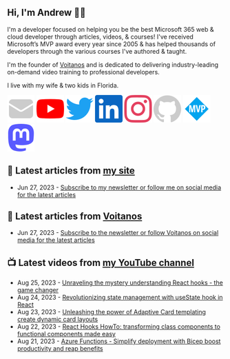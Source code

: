 ## Hi, I'm Andrew 👋🏼

I'm a developer focused on helping you be the best Microsoft 365 web & cloud developer through articles, videos, & courses! I've received Microsoft’s MVP award every year since 2005 & has helped thousands of developers through the various courses I've authored & taught.

I'm the founder of [Voitanos](https://www.voitanos.io) and is dedicated to delivering industry-leading on-demand video training to professional developers.

I live with my wife & two kids in Florida.

[![](./images/mail.svg)](https://www.andrewconnell.com/newsletter) 
[![](./images/youtube.svg)](https://www.youtube.com/@andrew_connell) 
[![](./images/twitter.svg)](https://www.twitter.com/andrewconnell) 
[![](./images/linkedin.svg)](https://www.linkedin.com/in/andrewconnell) 
[![](./images/instagram.svg)](https://www.instagram.com/andrewconnell1) 
[![](./images/github.svg)](https://github.com/andrewconnell) 
[![](./images/mvp.svg)](https://mvp.microsoft.com/en-us/PublicProfile/21083?fullName=Andrew%20Connell) 
<a rel="me" href="https://mastodon.world/@andrewconnell"><img src="./images/mastodon.svg" /></a> 

## 📘 Latest articles from [my site](https://www.andrewconnell.com)
<!-- MYBLOG-POST-LIST:START -->
- Jun 27, 2023 - [Subscribe to my newsletter or follow me on social media for the latest articles](https://www.andrewconnell.com/newsletter)<!-- MYBLOG-POST-LIST:END -->

## 📙 Latest articles from [Voitanos](https://www.voitanos.io/blog)
<!-- VOITANOSBLOG-POST-LIST:START -->
- Jun 27, 2023 - [Subscribe to the newsletter or follow Voitanos on social media for the latest articles](https://www.voitanos.io/newsletter)<!-- VOITANOSBLOG-POST-LIST:END -->

## 📺 Latest videos from [my YouTube channel](https://www.youtube.com/@andrew_connell)
<!-- VOITANOSYOUTUBE-POST-LIST:START -->
- Aug 25, 2023 - [Unraveling the mystery understanding React hooks - the game changer](https://www.youtube.com/watch?v=euMHsmZm8Cw)
- Aug 24, 2023 - [Revolutionizing state management with useState hook in React](https://www.youtube.com/watch?v=D9wbv75BWus)
- Aug 23, 2023 - [Unleashing the power of Adaptive Card templating create dynamic card layouts](https://www.youtube.com/watch?v=A-GFV0dWR6s)
- Aug 22, 2023 - [React Hooks HowTo: transforming class components to functional components made easy](https://www.youtube.com/watch?v=QeuKW5Auqas)
- Aug 21, 2023 - [Azure Functions - Simplify deployment with Bicep boost productivity and reap benefits](https://www.youtube.com/watch?v=AJR6D3h3wXg)<!-- VOITANOSYOUTUBE-POST-LIST:END -->
